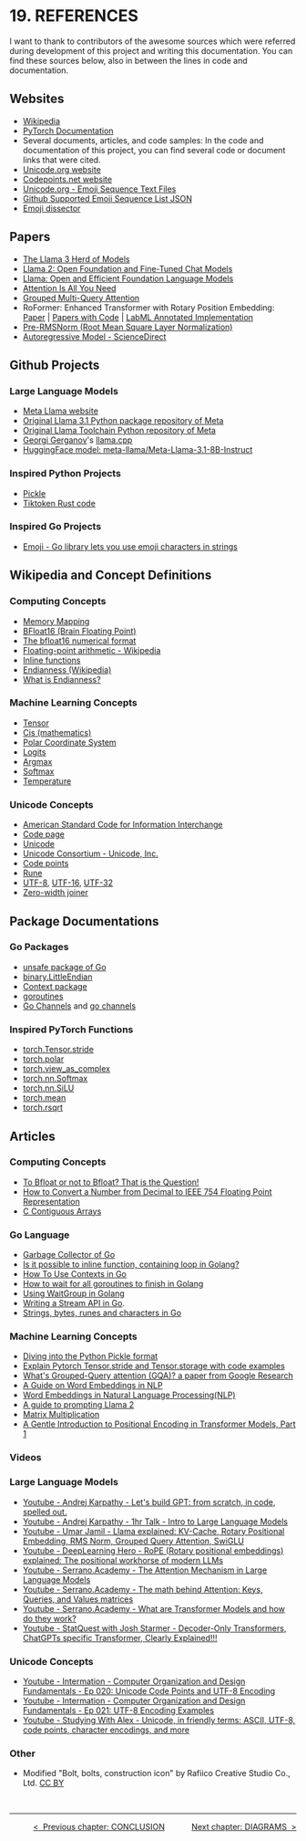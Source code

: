 # **19. REFERENCES**

I want to thank to contributors of the awesome sources which were referred during development of this project and writing this documentation. You can find these sources below, also in between the lines in code and documentation.

## **Websites**

* [Wikipedia](https://en.wikipedia.org)
* [PyTorch Documentation](https://pytorch.org/)
* Several documents, articles, and code samples: In the code and documentation of this project, you can find several code or document links that were cited.
* [Unicode.org website](https://home.unicode.org/)
* [Codepoints.net website](https://codepoints.net/)
* [Unicode.org - Emoji Sequence Text Files](https://unicode.org/Public/emoji/15.1/)
* [Github Supported Emoji Sequence List JSON](https://raw.githubusercontent.com/github/gemoji/master/db/emoji.json)
* [Emoji dissector](https://emojidissector.com/)

## **Papers**

* [The Llama 3 Herd of Models](https://ai.meta.com/research/publications/the-llama-3-herd-of-models/)
* [Llama 2: Open Foundation and Fine-Tuned Chat Models](https://arxiv.org/abs/2307.09288)
* [Llama: Open and Efficient Foundation Language Models](https://arxiv.org/abs/2302.13971v1)
* [Attention Is All You Need](https://arxiv.org/abs/1706.03762)
* [Grouped Multi-Query Attention](https://paperswithcode.com/method/grouped-query-attention)
* RoFormer: Enhanced Transformer with Rotary Position Embedding: [Paper](https://arxiv.org/abs/2104.09864v5) | [Papers with Code](https://paperswithcode.com/paper/roformer-enhanced-transformer-with-rotary) | [LabML Annotated Implementation](https://nn.labml.ai/transformers/rope/index.html)
* [Pre-RMSNorm (Root Mean Square Layer Normalization)](https://paperswithcode.com/method/rmsnorm)
* [Autoregressive Model - ScienceDirect](https://www.sciencedirect.com/topics/mathematics/autoregressive-model)

## **Github Projects**

### Large Language Models

* [Meta Llama website](https://llama.meta.com/)
* [Original Llama 3.1 Python package repository of Meta](https://github.com/meta-llama/llama-models/)
* [Original Llama Toolchain Python repository of Meta](https://github.com/meta-llama/llama-toolchain)
* [Georgi Gerganov](https://github.com/ggerganov)'s [llama.cpp](https://github.com/ggerganov/llama.cpp)
* [HuggingFace model: meta-llama/Meta-Llama-3.1-8B-Instruct](https://huggingface.co/meta-llama/Meta-Llama-3.1-8B-Instruct/tree/main)

### Inspired Python Projects

* [Pickle](https://github.com/python/cpython/blob/main/Lib/pickle.py)
* [Tiktoken Rust code](https://github.com/openai/tiktoken/blob/1b9faf2779855124f05174adf1383e53689ed94b/src/lib.rs)

### Inspired Go Projects

* [Emoji - Go library lets you use emoji characters in strings](https://github.com/enescakir/emoji)

## **Wikipedia and Concept Definitions**

### Computing Concepts

* [Memory Mapping](https://en.wikipedia.org/wiki/Memory-mapped_file)
* [BFloat16 (Brain Floating Point)](https://en.wikipedia.org/wiki/Bfloat16_floating-point_format)
* [The bfloat16 numerical format](https://cloud.google.com/tpu/docs/bfloat16)
* [Floating-point arithmetic - Wikipedia](https://en.wikipedia.org/wiki/Floating-point_arithmetic)
* [Inline functions](https://www.geeksforgeeks.org/inline-functions-cpp/)
* [Endianness (Wikipedia)](https://en.wikipedia.org/wiki/Endianness)
* [What is Endianness?](https://www.freecodecamp.org/news/what-is-endianness-big-endian-vs-little-endian/)

### Machine Learning Concepts

* [Tensor](https://en.wikipedia.org/wiki/Tensor_%28machine_learning%29)
* [Cis \(mathematics\)](https://en.wikipedia.org/wiki/Cis_%28mathematics%29)
* [Polar Coordinate System](https://en.wikipedia.org/wiki/Polar_coordinate_system)
* [Logits](https://en.wikipedia.org/wiki/Logit)
* [Argmax](https://en.wikipedia.org/wiki/Arg_max)
* [Softmax](https://en.wikipedia.org/wiki/Softmax_function)
* [Temperature](https://www.promptingguide.ai/introduction/settings)

### Unicode Concepts

* [American Standard Code for Information Interchange](https://en.wikipedia.org/wiki/ASCII)
* [Code page](https://en.wikipedia.org/wiki/Code_page)
* [Unicode](https://en.wikipedia.org/wiki/Unicode)
* [Unicode Consortium - Unicode, Inc.](https://en.wikipedia.org/wiki/Unicode_Consortium)
* [Code points](https://pro.arcgis.com/en/pro-app/3.1/help/data/geodatabases/overview/a-quick-tour-of-unicode.htm)
* [Rune](https://www.geeksforgeeks.org/rune-in-golang/)
* [UTF-8](https://en.wikipedia.org/wiki/UTF-8), [UTF-16](https://en.wikipedia.org/wiki/UTF-16), [UTF-32](https://en.wikipedia.org/wiki/UTF-32)
* [Zero-width joiner](https://en.wikipedia.org/wiki/Zero-width_joiner)

## **Package Documentations**

### Go Packages

* [unsafe package of Go](https://pkg.go.dev/unsafe)
* [binary.LittleEndian](https://pkg.go.dev/encoding/binary)
* [Context package](https://pkg.go.dev/context)
* [goroutines](https://gobyexample.com/goroutines)
* [Go Channels](https://go101.org/article/channel.html) and [go channels](https://gobyexample.com/channels)

### Inspired PyTorch Functions

* [torch.Tensor.stride](https://pytorch.org/docs/stable/generated/torch.Tensor.stride.html)
* [torch.polar](https://pytorch.org/docs/stable/generated/torch.polar.html)
* [torch.view_as_complex](https://pytorch.org/docs/stable/generated/torch.view_as_complex.html)
* [torch.nn.Softmax](https://pytorch.org/docs/stable/generated/torch.nn.Softmax.html)
* [torch.nn.SiLU](https://pytorch.org/docs/stable/generated/torch.nn.SiLU.html)
* [torch.mean](https://pytorch.org/docs/stable/generated/torch.mean.html)
* [torch.rsqrt](https://pytorch.org/docs/stable/generated/torch.rsqrt.html)

## **Articles**

### Computing Concepts

* [To Bfloat or not to Bfloat? That is the Question!](https://www.cerebras.net/machine-learning/to-bfloat-or-not-to-bfloat-that-is-the-question)
* [How to Convert a Number from Decimal to IEEE 754 Floating Point Representation](https://www.wikihow.com/Convert-a-Number-from-Decimal-to-IEEE-754-Floating-Point-Representation)
* [C Contiguous Arrays](https://stackoverflow.com/questions/26998223/what-is-the-difference-between-contiguous-and-non-contiguous-arrays)

### Go Language

* [Garbage Collector of Go](https://tip.golang.org/doc/gc-guide)
* [Is it possible to inline function, containing loop in Golang?](https://stackoverflow.com/questions/45836981/is-it-possible-to-inline-function-containing-loop-in-golang)
* [How To Use Contexts in Go](https://www.digitalocean.com/community/tutorials/how-to-use-contexts-in-go)
* [How to wait for all goroutines to finish in Golang](https://codewithyury.com/golang-wait-for-all-goroutines-to-finish/)
* [Using WaitGroup in Golang](https://www.geeksforgeeks.org/using-waitgroup-in-golang/)
* [Writing a Stream API in Go](https://betterprogramming.pub/writing-a-stream-api-in-go-afbc3c4350e2).
* [Strings, bytes, runes and characters in Go](https://go.dev/blog/strings)

### Machine Learning Concepts

* [Diving into the Python Pickle format](https://spootnik.org/entries/2014/04/05/diving-into-the-python-pickle-formatt/)
* [Explain Pytorch Tensor.stride and Tensor.storage with code examples](https://zhang-yang.medium.com/explain-pytorch-tensor-stride-and-tensor-storage-with-code-examples-50e637f1076d)
* [What's Grouped-Query attention (GQA)? a paper from Google Research](https://aliissa99.medium.com/-a596e4d86f79)
* [A Guide on Word Embeddings in NLP](https://www.turing.com/kb/guide-on-word-embeddings-in-nlp)
* [Word Embeddings in Natural Language Processing(NLP)](https://www.theaidream.com/post/word-embeddings-in-natural-language-processing-nlp)
* [A guide to prompting Llama 2](https://replicate.com/blog/how-to-prompt-llama)
* [Matrix Multiplication](https://www.learnpdc.org/PDCBeginners/5-applications/matrix-multiply.html)
* [A Gentle Introduction to Positional Encoding in Transformer Models, Part 1](https://machinelearningmastery.com/a-gentle-introduction-to-positional-encoding-in-transformer-models-part-1/)

### **Videos**

### Large Language Models

* [Youtube - Andrej Karpathy - Let's build GPT: from scratch, in code, spelled out.](https://www.youtube.com/watch?v=kCc8FmEb1nY)
* [Youtube - Andrej Karpathy - 1hr Talk - Intro to Large Language Models](https://www.youtube.com/watch?v=zjkBMFhNj_g)
* [Youtube - Umar Jamil - Llama explained: KV-Cache, Rotary Positional Embedding, RMS Norm, Grouped Query Attention, SwiGLU](https://www.youtube.com/watch?v=Mn_9W1nCFLo)
* [Youtube - DeepLearning Hero - RoPE (Rotary positional embeddings) explained: The positional workhorse of modern LLMs](https://www.youtube.com/watch?v=GQPOtyITy54)
* [Youtube - Serrano.Academy - The Attention Mechanism in Large Language Models](https://www.youtube.com/watch?v=OxCpWwDCDFQ)
* [Youtube - Serrano.Academy - The math behind Attention: Keys, Queries, and Values matrices](https://www.youtube.com/watch?v=UPtG_38Oq8o)
* [Youtube - Serrano.Academy - What are Transformer Models and how do they work?](https://www.youtube.com/watch?v=qaWMOYf4ri8)
* [Youtube - StatQuest with Josh Starmer - Decoder-Only Transformers, ChatGPTs specific Transformer, Clearly Explained!!!](https://www.youtube.com/watch?v=bQ5BoolX9Ag)

### Unicode Concepts

* [Youtube - Intermation - Computer Organization and Design Fundamentals - Ep 020: Unicode Code Points and UTF-8 Encoding](https://www.youtube.com/watch?v=tbdym9ZtepQ&list=PLxfrSxK7P38X7XfG4X8Y9cdOURvC7ObMF)
* [Youtube - Intermation - Computer Organization and Design Fundamentals - Ep 021: UTF-8 Encoding Examples](https://www.youtube.com/watch?v=c_hfKgektt4&list=PLxfrSxK7P38X7XfG4X8Y9cdOURvC7ObMF)
* [Youtube - Studying With Alex - Unicode, in friendly terms: ASCII, UTF-8, code points, character encodings, and more](https://www.youtube.com/watch?v=ut74oHojxqo)

### Other

* Modified "Bolt, bolts, construction icon" by Rafiico Creative Studio Co., Ltd. [CC BY](https://creativecommons.org/licenses/by/3.0/)
<br>

---

<div align="right">

[&lt;&nbsp;&nbsp;Previous chapter: CONCLUSION](./18-CONCLUSION.md)&nbsp;&nbsp;&nbsp;&nbsp;&nbsp;&nbsp;&nbsp;&nbsp;&nbsp;&nbsp;&nbsp;&nbsp;[Next chapter: DIAGRAMS&nbsp;&nbsp;&gt;](./20-DIAGRAMS.md)

</div>
